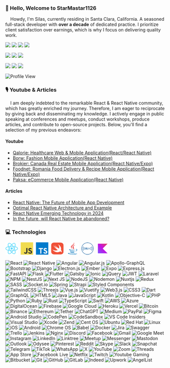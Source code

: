 ### 👋 Hello, Welcome to StarMastar1126
&nbsp;&nbsp;&nbsp; Howdy, I'm Silas, currently residing in Santa Clara, California. A seasoned full-stack developer with **over a decade** of dedicated practice.
I prioritize client satisfaction over earnings, which is why I focus on delivering quality work.

<a href="https://linktr.ee/starmastar1126" target="_blank"><img src="https://img.shields.io/badge/LINKTREE-12100E?logo=linktree&color=009926&logoColor=white" /></a>
<a href="https://www.facebook.com/starmastar1126" target="_blank"><img src="https://img.shields.io/badge/FACEBOOK-12100E?logo=facebook&color=0962F8&logoColor=white" /></a>
<a href="https://www.twitter.com/starmastar1126" target="_blank"><img src="https://img.shields.io/badge/TWITTER-12100E?logo=twitter&color=1A91E4&logoColor=white" /></a>
<a href="https://www.youtube.com/channel/UCzeChx-CbFZLGpeUpItcHiw" target="_blank"><img src="https://img.shields.io/badge/YOUTUBE-12100E?logo=youtube&color=FF0000&logoColor=white" /></a>
<!-- <a href="https://www.linkedin.com/in/starownar1126" target="_blank"><img src="https://img.shields.io/badge/LINKEDIN-12100E?logo=linkedin&color=0077B0&logoColor=white" /></a> -->
<a href="https://www.medium.com/@starmastar1126" target="_blank"><img src="https://img.shields.io/badge/MEDIUM-12100E?logo=medium&color=000000&logoColor=white" /></a>
<a href="https://starmastar1126.hashnode.dev" target="_blank"><img src="https://img.shields.io/badge/HASHNODE-12100E?logo=hashnode&color=0040ff&logoColor=white" /></a>
<a href="https://www.quora.com/profile/Silas-Jones-61" target="_blank"><img src="https://img.shields.io/badge/QUORA-12100E?logo=quora&color=B82A27&logoColor=white" /></a>
<!-- <a href="https://www.linkedin.com/in/codecrafts1128" target="_blank"><img src="https://img.shields.io/badge/LINKEDIN-12100E?logo=linkedin&color=0077B0&logoColor=white" /></a> -->
<!-- <a href="https://www.tiktok.com/@ministar1126" target="_blank"><img src="https://img.shields.io/badge/TIKTOK-12100E?logo=tiktok&color=000000&logoColor=white" /></a> -->
<!-- <a href="https://www.pinterest.com/starmastar1126" target="_blank"><img src="https://img.shields.io/badge/PINTEREST-12100E?logo=pinterest&color=E50023&logoColor=white" /></a> -->
<a href="https://starmastar1126.github.io/portfolio" target="_blank"><img src="https://img.shields.io/badge/WEBSITE-12100E?logo=html5&color=1F2024&logoColor=white" /></a>
<a href="mailto:starmastar1126@gmail.com"><img src="https://img.shields.io/badge/GMAIL-12100E?logo=gmail&color=E34134&logoColor=white" /></a>
<a href="https://t.me/starmastar1126" target="_blank"><img src="https://img.shields.io/badge/TELEGRAM-12100E?logo=telegram&color=0088FF&logoColor=white" /></a>

![Profile View](https://komarev.com/ghpvc/?username=starmastar1126&color=green)

### 🎙 Youtube & Articles 
&nbsp;&nbsp;&nbsp; I am deeply indebted to the remarkable React & React Native community, which has greatly enriched my journey. Therefore, I am eager to reciprocate by giving back and disseminating my knowledge. I actively engage in public speaking at conferences and meetups, conduct workshops, produce articles, and contribute to open-source projects. Below, you'll find a selection of my previous endeavors:

#### Youtube
- [Qalorie: Healthcare Web & Mobile Application(React/React Native)](https://youtu.be/mUx_bmXiUgs)
- [Borw: Fashion Mobile Application(React Native)](https://youtu.be/zFQFFhuZhcY)
- [Brokier: Canada Real Estate Mobile Application(React Native/Expo)](https://youtu.be/lz95cwVvB5I)
- [Foodnet: Romania Food Delivery & Recipe Mobile Application(React Native/Expo)](https://youtu.be/XDGSIJ3WguM)
- [Paksa: eCommerce Mobile Application(React Native)](https://youtu.be/7zK89HbPaz4)

#### Articles
- [React Native: The Future of Mobile App Development](https://starmastar1126.medium.com/react-native-the-future-of-mobile-app-development-3f1d4e83e5cc)
- [Optimal React Native Architecture and Example](https://starmastar1126.medium.com/optimal-react-native-architecture-and-example-a0c92359ce7e)
- [React Native Emerging Technology in 2024](https://starmastar1126.medium.com/react-native-emerging-technology-in-2024-63191bc08aaf)
- [In the future, will React Native be abandoned?](https://starmastar1126.medium.com/in-the-future-will-react-native-be-abandoned-5d296c059da5)

### 💻 Technologies 
<img src="https://raw.githubusercontent.com/devicons/devicon/master/icons/react/react-original.svg" title="React" alt="React" width="40" height="40"/>&nbsp;
<img src="https://raw.githubusercontent.com/devicons/devicon/master/icons/javascript/javascript-original.svg" title="JS" alt="JS" width="40" height="40"/>&nbsp;
<img src="https://raw.githubusercontent.com/devicons/devicon/master/icons/typescript/typescript-original.svg" title="TS" alt="TS" width="40" height="40"/>&nbsp;
<img src="https://raw.githubusercontent.com/devicons/devicon/master/icons/swift/swift-original.svg" title="Swift" alt="Swift" width="40" height="40"/>&nbsp;
<img src="https://raw.githubusercontent.com/devicons/devicon/master/icons/java/java-original.svg" title="Java" alt="Java" width="40" height="40"/>&nbsp;
<img src="https://raw.githubusercontent.com/devicons/devicon/master/icons/objectivec/objectivec-plain.svg" title="Obj-C" alt="Obj-C" width="40" height="40"/>&nbsp;
<img src="https://raw.githubusercontent.com/devicons/devicon/master/icons/kotlin/kotlin-original.svg" title="Kotlin" alt="Kotlin" width="40" height="40"/>&nbsp;

![React](https://img.shields.io/badge/react-%2320232a.svg?style=for-the-badge&logo=react&logoColor=%2361DAFB)
![React Native](https://img.shields.io/badge/react_native-%2320232a.svg?style=for-the-badge&logo=react&logoColor=%2361DAFB)
![Angular](https://img.shields.io/badge/angular-%23DD0031.svg?style=for-the-badge&logo=angular&logoColor=white)
![Angular.js](https://img.shields.io/badge/angular.js-%23E23237.svg?style=for-the-badge&logo=angularjs&logoColor=white)
![Apollo-GraphQL](https://img.shields.io/badge/-ApolloGraphQL-311C87?style=for-the-badge&logo=apollo-graphql)
![Bootstrap](https://img.shields.io/badge/bootstrap-%238511FA.svg?style=for-the-badge&logo=bootstrap&logoColor=white)
![Django](https://img.shields.io/badge/django-%23092E20.svg?style=for-the-badge&logo=django&logoColor=white)
![Electron.js](https://img.shields.io/badge/Electron-191970?style=for-the-badge&logo=Electron&logoColor=white)
![Ember](https://img.shields.io/badge/ember-1C1E24?style=for-the-badge&logo=ember.js&logoColor=#D04A37)
![Expo](https://img.shields.io/badge/expo-1C1E24?style=for-the-badge&logo=expo&logoColor=#D04A37)
![Express.js](https://img.shields.io/badge/express.js-%23404d59.svg?style=for-the-badge&logo=express&logoColor=%2361DAFB)
![FastAPI](https://img.shields.io/badge/FastAPI-005571?style=for-the-badge&logo=fastapi)
![Flask](https://img.shields.io/badge/flask-%23000.svg?style=for-the-badge&logo=flask&logoColor=white)
![Flutter](https://img.shields.io/badge/Flutter-%2302569B.svg?style=for-the-badge&logo=Flutter&logoColor=white)
![Gatsby](https://img.shields.io/badge/Gatsby-%23663399.svg?style=for-the-badge&logo=gatsby&logoColor=white)
![Ionic](https://img.shields.io/badge/Ionic-%233880FF.svg?style=for-the-badge&logo=Ionic&logoColor=white)
![jQuery](https://img.shields.io/badge/jquery-%230769AD.svg?style=for-the-badge&logo=jquery&logoColor=white)
![JWT](https://img.shields.io/badge/JWT-black?style=for-the-badge&logo=JSON%20web%20tokens)
![Laravel](https://img.shields.io/badge/laravel-%23FF2D20.svg?style=for-the-badge&logo=laravel&logoColor=white)
![NPM](https://img.shields.io/badge/NPM-%23CB3837.svg?style=for-the-badge&logo=npm&logoColor=white)
![NestJS](https://img.shields.io/badge/nestjs-%23E0234E.svg?style=for-the-badge&logo=nestjs&logoColor=white)
![Next JS](https://img.shields.io/badge/Next-black?style=for-the-badge&logo=next.js&logoColor=white)
![NodeJS](https://img.shields.io/badge/node.js-6DA55F?style=for-the-badge&logo=node.js&logoColor=white)
![Nodemon](https://img.shields.io/badge/NODEMON-%23323330.svg?style=for-the-badge&logo=nodemon&logoColor=%BBDEAD)
![Nuxtjs](https://img.shields.io/badge/Nuxt-002E3B?style=for-the-badge&logo=nuxtdotjs&logoColor=#00DC82)
![Redux](https://img.shields.io/badge/redux-%23593d88.svg?style=for-the-badge&logo=redux&logoColor=white)
![SASS](https://img.shields.io/badge/SASS-hotpink.svg?style=for-the-badge&logo=SASS&logoColor=white)
![Socket.io](https://img.shields.io/badge/Socket.io-black?style=for-the-badge&logo=socket.io&badgeColor=010101)
![Spring](https://img.shields.io/badge/spring-%236DB33F.svg?style=for-the-badge&logo=spring&logoColor=white)
![Strapi](https://img.shields.io/badge/strapi-%232E7EEA.svg?style=for-the-badge&logo=strapi&logoColor=white)
![Styled Components](https://img.shields.io/badge/styled--components-DB7093?style=for-the-badge&logo=styled-components&logoColor=white)
![TailwindCSS](https://img.shields.io/badge/tailwindcss-%2338B2AC.svg?style=for-the-badge&logo=tailwind-css&logoColor=white)
![Threejs](https://img.shields.io/badge/threejs-black?style=for-the-badge&logo=three.js&logoColor=white)
![Vue.js](https://img.shields.io/badge/vuejs-%2335495e.svg?style=for-the-badge&logo=vuedotjs&logoColor=%234FC08D)
![Vuetify](https://img.shields.io/badge/Vuetify-1867C0?style=for-the-badge&logo=vuetify&logoColor=AEDDFF)
![Web3.js](https://img.shields.io/badge/web3.js-F16822?style=for-the-badge&logo=web3.js&logoColor=white)
![CSS3](https://img.shields.io/badge/css3-%231572B6.svg?style=for-the-badge&logo=css3&logoColor=white)
![Dart](https://img.shields.io/badge/dart-%230175C2.svg?style=for-the-badge&logo=dart&logoColor=white)
![GraphQL](https://img.shields.io/badge/-GraphQL-E10098?style=for-the-badge&logo=graphql&logoColor=white)
![HTML5](https://img.shields.io/badge/html5-%23E34F26.svg?style=for-the-badge&logo=html5&logoColor=white)
![Java](https://img.shields.io/badge/java-%23ED8B00.svg?style=for-the-badge&logo=openjdk&logoColor=white)
![JavaScript](https://img.shields.io/badge/javascript-%23323330.svg?style=for-the-badge&logo=javascript&logoColor=%23F7DF1E)
![Kotlin](https://img.shields.io/badge/kotlin-%237F52FF.svg?style=for-the-badge&logo=kotlin&logoColor=white)
![Objective-C](https://img.shields.io/badge/OBJECTIVE--C-%233A95E3.svg?style=for-the-badge&logo=apple&logoColor=white)
![PHP](https://img.shields.io/badge/php-%23777BB4.svg?style=for-the-badge&logo=php&logoColor=white)
![Python](https://img.shields.io/badge/python-3670A0?style=for-the-badge&logo=python&logoColor=ffdd54)
![Ruby](https://img.shields.io/badge/ruby-%23CC342D.svg?style=for-the-badge&logo=ruby&logoColor=white)
![Rust](https://img.shields.io/badge/rust-%23000000.svg?style=for-the-badge&logo=rust&logoColor=white)
![TypeScript](https://img.shields.io/badge/typescript-%23007ACC.svg?style=for-the-badge&logo=typescript&logoColor=white)
![Swift](https://img.shields.io/badge/swift-F54A2A?style=for-the-badge&logo=swift&logoColor=white)
![AWS](https://img.shields.io/badge/AWS-%23FF9900.svg?style=for-the-badge&logo=amazon-aws&logoColor=white)
![Azure](https://img.shields.io/badge/azure-%230072C6.svg?style=for-the-badge&logo=microsoftazure&logoColor=white)
![DigitalOcean](https://img.shields.io/badge/DigitalOcean-%230167ff.svg?style=for-the-badge&logo=digitalOcean&logoColor=white)
![Firebase](https://img.shields.io/badge/firebase-%23039BE5.svg?style=for-the-badge&logo=firebase)
![Google Cloud](https://img.shields.io/badge/GoogleCloud-%234285F4.svg?style=for-the-badge&logo=google-cloud&logoColor=white)
![Heroku](https://img.shields.io/badge/heroku-%23430098.svg?style=for-the-badge&logo=heroku&logoColor=white)
![Vercel](https://img.shields.io/badge/vercel-%23000000.svg?style=for-the-badge&logo=vercel&logoColor=white)
![Bitcoin](https://img.shields.io/badge/Bitcoin-000?style=for-the-badge&logo=bitcoin&logoColor=white)
![Binance](https://img.shields.io/badge/Binance-FCD535?style=for-the-badge&logo=binance&logoColor=white)
![Ethereum](https://img.shields.io/badge/Ethereum-3C3C3D?style=for-the-badge&logo=Ethereum&logoColor=white)
![Tether](https://img.shields.io/badge/tether-168363?style=for-the-badge&logo=tether&logoColor=white)
![ChatGPT](https://img.shields.io/badge/chatGPT-74aa9c?style=for-the-badge&logo=openai&logoColor=white)
![Medium](https://img.shields.io/badge/Medium-12100E?style=for-the-badge&logo=medium&logoColor=white)
![PayPal](https://img.shields.io/badge/PayPal-00457C?style=for-the-badge&logo=paypal&logoColor=white)
![Figma](https://img.shields.io/badge/figma-%23F24E1E.svg?style=for-the-badge&logo=figma&logoColor=white)
![Android Studio](https://img.shields.io/badge/Android%20Studio-3DDC84.svg?style=for-the-badge&logo=android-studio&logoColor=white)
![CodePen](https://img.shields.io/badge/CodePen-white?style=for-the-badge&logo=codepen&logoColor=black)
![CodeSandbox](https://img.shields.io/badge/Codesandbox-040404?style=for-the-badge&logo=codesandbox&logoColor=DBDBDB)
![VS Code Insiders](https://img.shields.io/badge/VS%20Code%20Insiders-35b393.svg?style=for-the-badge&logo=visual-studio-code&logoColor=white)
![Visual Studio](https://img.shields.io/badge/Visual%20Studio-5C2D91.svg?style=for-the-badge&logo=visual-studio&logoColor=white)
![Xcode](https://img.shields.io/badge/Xcode-007ACC?style=for-the-badge&logo=Xcode&logoColor=white)
![Zend](https://img.shields.io/badge/Zend-fff?style=for-the-badge&logo=zend&logoColor=0679EA)
![Cent OS](https://img.shields.io/badge/cent%20os-002260?style=for-the-badge&logo=centos&logoColor=F0F0F0)
![Ubuntu](https://img.shields.io/badge/Ubuntu-E95420?style=for-the-badge&logo=ubuntu&logoColor=white)
![Red Hat](https://img.shields.io/badge/Red%20Hat-EE0000?style=for-the-badge&logo=redhat&logoColor=white)
![Linux](https://img.shields.io/badge/Linux-FCC624?style=for-the-badge&logo=linux&logoColor=black)
![iOS](https://img.shields.io/badge/iOS-000000?style=for-the-badge&logo=ios&logoColor=white)
![Android](https://img.shields.io/badge/Android-3DDC84?style=for-the-badge&logo=android&logoColor=white)
![Chrome OS](https://img.shields.io/badge/chrome%20os-3d89fc?style=for-the-badge&logo=google%20chrome&logoColor=white)
![Babel](https://img.shields.io/badge/Babel-F9DC3e?style=for-the-badge&logo=babel&logoColor=black)
![Docker](https://img.shields.io/badge/docker-%230db7ed.svg?style=for-the-badge&logo=docker&logoColor=white)
![Jira](https://img.shields.io/badge/jira-%230A0FFF.svg?style=for-the-badge&logo=jira&logoColor=white)
![Swagger](https://img.shields.io/badge/-Swagger-%23Clojure?style=for-the-badge&logo=swagger&logoColor=white)
![Trello](https://img.shields.io/badge/Trello-%23026AA7.svg?style=for-the-badge&logo=Trello&logoColor=white)
![Jenkins](https://img.shields.io/badge/jenkins-%232C5263.svg?style=for-the-badge&logo=jenkins&logoColor=white)
![Nginx](https://img.shields.io/badge/nginx-%23009639.svg?style=for-the-badge&logo=nginx&logoColor=white)
![Discord](https://img.shields.io/badge/Discord-%235865F2.svg?style=for-the-badge&logo=discord&logoColor=white)
![Facebook](https://img.shields.io/badge/Facebook-%231877F2.svg?style=for-the-badge&logo=Facebook&logoColor=white)
![Gmail](https://img.shields.io/badge/Gmail-D14836?style=for-the-badge&logo=gmail&logoColor=white)
![Google Meet](https://img.shields.io/badge/Google%20Meet-00897B?style=for-the-badge&logo=google-meet&logoColor=white)
![Instagram](https://img.shields.io/badge/Instagram-%23E4405F.svg?style=for-the-badge&logo=Instagram&logoColor=white)
![LinkedIn](https://img.shields.io/badge/linkedin-%230077B5.svg?style=for-the-badge&logo=linkedin&logoColor=white)
![Linktree](https://img.shields.io/badge/linktree-1de9b6?style=for-the-badge&logo=linktree&logoColor=white)
![Meetup](https://img.shields.io/badge/Meetup-f64363?style=for-the-badge&logo=meetup&logoColor=white)
![Messenger](https://img.shields.io/badge/Messenger-00B2FF?style=for-the-badge&logo=messenger&logoColor=white)
![Mastodon](https://img.shields.io/badge/-MASTODON-%232B90D9?style=for-the-badge&logo=mastodon&logoColor=white)
![Outlook](https://img.shields.io/badge/Microsoft_Outlook-0078D4?style=for-the-badge&logo=microsoft-outlook&logoColor=white)
![Odysee](https://img.shields.io/badge/odysee-EF1970?style=for-the-badge&logo=Odysee&logoColor=white)
![Pinterest](https://img.shields.io/badge/Pinterest-%23E60023.svg?style=for-the-badge&logo=Pinterest&logoColor=white)
![Reddit](https://img.shields.io/badge/Reddit-FF4500?style=for-the-badge&logo=reddit&logoColor=white)
![Skype](https://img.shields.io/badge/Skype-%2300AFF0.svg?style=for-the-badge&logo=Skype&logoColor=white)
![Slack](https://img.shields.io/badge/Slack-4A154B?style=for-the-badge&logo=slack&logoColor=white)
![Snapchat](https://img.shields.io/badge/Snapchat-%23FFFC00.svg?style=for-the-badge&logo=Snapchat&logoColor=white)
![Telegram](https://img.shields.io/badge/Telegram-2CA5E0?style=for-the-badge&logo=telegram&logoColor=white)
![TikTok](https://img.shields.io/badge/TikTok-%23000000.svg?style=for-the-badge&logo=TikTok&logoColor=white)
![WhatsApp](https://img.shields.io/badge/WhatsApp-25D366?style=for-the-badge&logo=whatsapp&logoColor=white)
![X](https://img.shields.io/badge/X-%23000000.svg?style=for-the-badge&logo=X&logoColor=white)
![YouTube](https://img.shields.io/badge/YouTube-%23FF0000.svg?style=for-the-badge&logo=YouTube&logoColor=white)
![Zoom](https://img.shields.io/badge/Zoom-2D8CFF?style=for-the-badge&logo=zoom&logoColor=white)
![Threads](https://img.shields.io/badge/Threads-000000?style=for-the-badge&logo=Threads&logoColor=white)
![App Store](https://img.shields.io/badge/App_Store-0D96F6?style=for-the-badge&logo=app-store&logoColor=white)
![Facebook Live](https://img.shields.io/badge/Facebook%20Live-ED4242?style=for-the-badge&logo=Facebook%20Live&logoColor=white)
![Netflix](https://img.shields.io/badge/Netflix-E50914?style=for-the-badge&logo=netflix&logoColor=white)
![Twitch](https://img.shields.io/badge/Twitch-9347FF?style=for-the-badge&logo=twitch&logoColor=white)
![Youtube Gaming](https://img.shields.io/badge/Youtube%20Gaming-FF0000?style=for-the-badge&logo=Youtubegaming&logoColor=white)
![Bitbucket](https://img.shields.io/badge/bitbucket-%230047B3.svg?style=for-the-badge&logo=bitbucket&logoColor=white)
![Git](https://img.shields.io/badge/git-%23F05033.svg?style=for-the-badge&logo=git&logoColor=white)
![GitHub](https://img.shields.io/badge/github-%23121011.svg?style=for-the-badge&logo=github&logoColor=white)
![GitLab](https://img.shields.io/badge/gitlab-%23181717.svg?style=for-the-badge&logo=gitlab&logoColor=white)
![Indeed](https://img.shields.io/badge/indeed-003A9B?style=for-the-badge&logo=indeed&logoColor=white)
![Upwork](https://img.shields.io/badge/UpWork-6FDA44?style=for-the-badge&logo=Upwork&logoColor=white)
![AngelList](https://img.shields.io/badge/AngelList-%23D4D4D4.svg?style=for-the-badge&logo=AngelList&logoColor=black)

<!-- ### 🏆 Trophy
[![trophy](https://github-profile-trophy.vercel.app/?username=starmastar1126&theme=onedark&margin-w=15&margin-h=15)](https://github.com/starmastar1126/BorwFashion_ReactNative)

### 📂 Stats

![Stats](https://github-readme-stats.vercel.app/api?username=starmastar1126&show_icons=true&theme=merko)

![Streak](https://github-readme-streak-stats.herokuapp.com?user=starmastar1126&hide_border=true&border_radius=5&theme=merko)

<img src="https://github-readme-stats.vercel.app/api/top-langs/?username=starmastar1126&layout=compact&theme=merko" alt="Top Languages"/>

![Readme Quotes](https://quotes-github-readme.vercel.app/api?type=horizontal&theme=dark) -->
